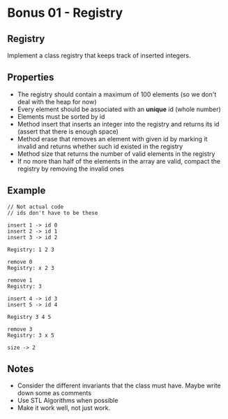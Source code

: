# Bonus 01 - Registry

## Registry

Implement a class registry that keeps track of inserted integers.

## Properties

- The registry should contain a maximum of 100 elements (so we don't deal with the heap for now)
- Every element should be associated with an **unique** id (whole number)
- Elements must be sorted by id
- Method insert that inserts an integer into the registry and returns its id (assert that there is enough space)
- Method erase that removes an element with given id by marking it invalid and returns whether such id existed in the registry
- Method size that returns the number of valid elements in the registry
- If no more than half of the elements in the array are valid, compact the registry by removing the invalid ones

## Example

```
// Not actual code
// ids don't have to be these

insert 1 -> id 0
insert 2 -> id 1
insert 3 -> id 2

Registry: 1 2 3

remove 0
Registry: x 2 3

remove 1
Registry: 3

insert 4 -> id 3
insert 5 -> id 4

Registry 3 4 5

remove 3
Registry: 3 x 5

size -> 2
```

## Notes

- Consider the different invariants that the class must have. Maybe write down some as comments
- Use STL Algorithms when possible
- Make it work well, not just work.
